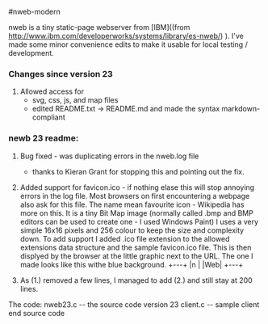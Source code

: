 #nweb-modern

nweb is a tiny static-page webserver from 
[IBM]((from http://www.ibm.com/developerworks/systems/library/es-nweb/) ).
I've made some minor convenience edits to make it usable for local testing / 
development.

### Changes since version 23

1. Allowed access for
    - svg, css, js, and map files
    - edited README.txt -> README.md and made the syntax markdown-compliant

### newb 23 readme:

1.  Bug fixed - was duplicating errors in the nweb.log file 
    - thanks to Kieran Grant for stopping this and pointing out the fix.
2. Added support for favicon.ico - if nothing elase this will stop annoying
    errors in the log file.  Most browsers on first encountering a webpage 
    also ask for this file.  The name mean favourite icon - Wikipedia has 
    more on this.  It is a tiny Bit Map image (normally called .bmp and 
    BMP editors can be used to create one - I used Windows Paint)
    I uses a very simple 16x16 pixels and 256 colour to keep the size and 
    complexity down.
    To add support I added .ico file extension to the allowed extensions 
    data structure and the sample favicon.ico file.
    This is then displyed by the browser at the little graphic next to 
    the URL. The one I made looks like this withe blue background.
    +---+
    |n  |
    |Web|
    +---+

3. As (1.) removed a few lines, I managed to add (2.) and still stay at 200 lines.

The code:
    nweb23.c -- the source code version 23
    client.c -- sample client end source code
